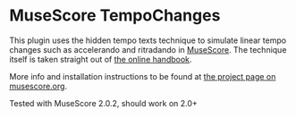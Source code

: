 # MuseScore TempoChanges
This plugin uses the hidden tempo texts technique to simulate linear tempo changes such as accelerando and ritradando in [MuseScore](https://musescore.org). The technique itself is taken straight out of [the online handbook](https://musescore.org/en/handbook/tempo-0#ritardando-accelerando).

More info and installation instructions to be found at [the project page on musescore.org](https://musescore.org/nl/project/tempochanges).

Tested with MuseScore 2.0.2, should work on 2.0+
